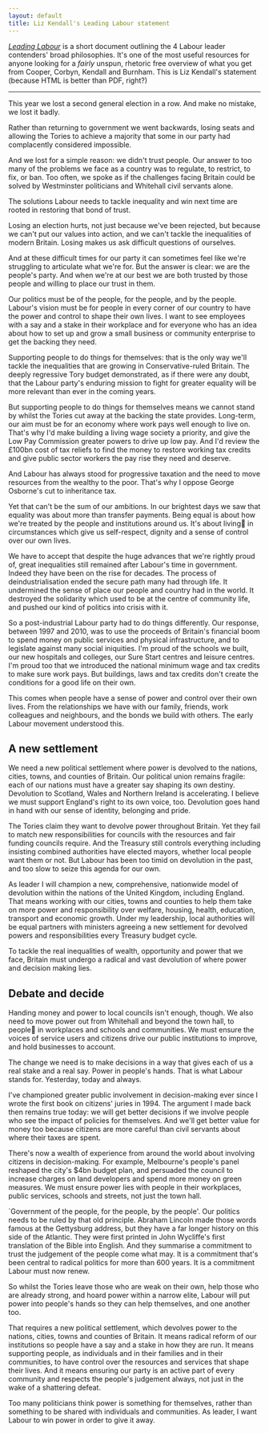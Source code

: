 ```yaml
---
layout: default
title: Liz Kendall's Leading Labour statement
---
```

[<cite>Leading Labour</cite>](http://www.fabians.org.uk/wp-content/uploads/2015/08/Leading-Labour-the-Fabian-essays-Aug-15.pdf) is a short document outlining the 4 Labour leader contenders' broad philosophies. It's one of the most useful resources for anyone looking for a _fairly_ unspun, rhetoric free overview of what you get from Cooper, Corbyn, Kendall and Burnham. This is Liz Kendall's statement (because HTML is better than PDF, right?)

<hr>

This year we lost a second general election in a row. And make no mistake, we lost it badly.

Rather than returning to government we went backwards, losing seats and allowing the Tories to achieve a majority that some in our party had complacently considered impossible.

And we lost for a simple reason: we didn't trust people. Our answer to too many of the problems we face as a country was to regulate, to restrict, to fix, or ban. Too often, we spoke as if the challenges facing Britain could be solved by Westminster politicians and Whitehall civil servants alone.

The solutions Labour needs to tackle inequality and win next time are rooted in restoring that bond of trust.

Losing an election hurts, not just because we've been rejected, but because we can't put our values into action, and we can't tackle the inequalities of modern Britain. Losing makes us ask difficult questions of ourselves.

And at these difficult times for our party it can sometimes feel like we're struggling to articulate what we're for. But the answer is clear: we are the people's party. And when we're at our best we are both trusted by those people and willing to place our trust in them.

Our politics must be of the people, for the people, and by the people.
Labour's vision must be for people in every corner of our country to have
the power and control to shape their own lives. I want to see employees with
a say and a stake in their workplace and for everyone who has an idea about
how to set up and grow a small business or community enterprise to get the
backing they need.

Supporting people to do things for themselves: that is the only way we'll
tackle the inequalities that are growing in Conservative-ruled Britain. The
deeply regressive Tory budget demonstrated, as if there were any doubt, that
the Labour party's enduring mission to fight for greater equality will be more
relevant than ever in the coming years.

But supporting people to do things for themselves means we cannot stand
by whilst the Tories cut away at the backing the state provides. Long-term,
our aim must be for an economy where work pays well enough to live on.
That's why I'd make building a living wage society a priority, and give the
Low Pay Commission greater powers to drive up low pay. And I'd review
the £100bn cost of tax reliefs to find the money to restore working tax credits
and give public sector workers the pay rise they need and deserve.

And Labour has always stood for progressive taxation and the need to
move resources from the wealthy to the poor. That's why I oppose George
Osborne's cut to inheritance tax.

Yet that can't be the sum of our ambitions. In our brightest days we saw
that equality was about more than transfer payments. Being equal is about
how we're treated by the people and institutions around us. It's about living
in circumstances which give us self-respect, dignity and a sense of control
over our own lives.

We have to accept that despite the huge advances that we're rightly proud
of, great inequalities still remained after Labour's time in government. Indeed
they have been on the rise for decades. The process of deindustrialisation
ended the secure path many had through life. It undermined the sense of
place our people and country had in the world. It destroyed the solidarity
which used to be at the centre of community life, and pushed our kind of
politics into crisis with it.

So a post-industrial Labour party had to do things differently. Our
response, between 1997 and 2010, was to use the proceeds of Britain's financial boom to spend money on public services and physical infrastructure, and
to legislate against many social iniquities. I'm proud of the schools we built,
our new hospitals and colleges, our Sure Start centres and leisure centres. I'm
proud too that we introduced the national minimum wage and tax credits
to make sure work pays. But buildings, laws and tax credits don't create the
conditions for a good life on their own.

This comes when people have a sense of power and control over their
own lives. From the relationships we have with our family, friends, work
colleagues and neighbours, and the bonds we build with others. The early
Labour movement understood this.

## A new settlement

We need a new political settlement where power is devolved to the nations,
cities, towns, and counties of Britain. Our political union remains fragile: each
of our nations must have a greater say shaping its own destiny. Devolution
to Scotland, Wales and Northern Ireland is accelerating. I believe we must
support England's right to its own voice, too. Devolution goes hand in hand
with our sense of identity, belonging and pride.

   The Tories claim they want to devolve power throughout Britain. Yet they
fail to match new responsibilities for councils with the resources and fair
funding councils require. And the Treasury still controls everything including insisting combined authorities have elected mayors, whether local people
want them or not. But Labour has been too timid on devolution in the past,
and too slow to seize this agenda for our own.

   As leader I will champion a new, comprehensive, nationwide model of
devolution within the nations of the United Kingdom, including England.
That means working with our cities, towns and counties to help them take
on more power and responsibility over welfare, housing, health, education,
transport and economic growth. Under my leadership, local authorities will
be equal partners with ministers agreeing a new settlement for devolved
powers and responsibilities every Treasury budget cycle.

To tackle the real inequalities of wealth, opportunity and power that we
face, Britain must undergo a radical and vast devolution of where power and
decision making lies.

## Debate and decide

Handing money and power to local councils isn't enough, though. We also
need to move power out from Whitehall and beyond the town hall, to people
in workplaces and schools and communities. We must ensure the voices of
service users and citizens drive our public institutions to improve, and hold
businesses to account.

The change we need is to make decisions in a way that gives each of us a
real stake and a real say. Power in people's hands. That is what Labour stands
for. Yesterday, today and always.

I've championed greater public involvement in decision-making ever since
I wrote the first book on citizens' juries in 1994. The argument I made back
then remains true today: we will get better decisions if we involve people
who see the impact of policies for themselves. And we'll get better value for
money too because citizens are more careful than civil servants about where
their taxes are spent.

There's now a wealth of experience from around the world about involving citizens in decision-making. For example, Melbourne's people's panel
reshaped the city's $4bn budget plan, and persuaded the council to increase
charges on land developers and spend more money on green measures. We
must ensure power lies with people in their workplaces, public services,
schools and streets, not just the town hall.

`Government of the people, for the people, by the people'. Our politics
needs to be ruled by that old principle. Abraham Lincoln made those words
famous at the Gettysburg address, but they have a far longer history on this
side of the Atlantic. They were first printed in John Wycliffe's first translation of the Bible into English. And they summarise a commitment to trust
the judgement of the people come what may. It is a commitment that's been
central to radical politics for more than 600 years. It is a commitment Labour
must now renew.

So whilst the Tories leave those who are weak on their own, help those
who are already strong, and hoard power within a narrow elite, Labour will
put power into people's hands so they can help themselves, and one another
too.

That requires a new political settlement, which devolves power to the
nations, cities, towns and counties of Britain. It means radical reform of our
institutions so people have a say and a stake in how they are run. It means
supporting people, as individuals and in their families and in their communities, to have control over the resources and services that shape their lives.
And it means ensuring our party is an active part of every community and
respects the people's judgement always, not just in the wake of a shattering
defeat.

Too many politicians think power is something for themselves, rather than
something to be shared with individuals and communities. As leader, I want
Labour to win power in order to give it away.
